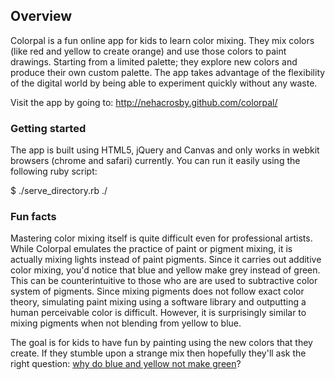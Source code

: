 ## Overview

Colorpal is a fun online app for kids to learn color mixing. They mix colors (like red and yellow to create orange) and use those colors to paint drawings. Starting from a limited palette; they explore new colors and produce their own custom palette. The app takes advantage of the flexibility of the digital world by being able to experiment quickly without any waste.
 
Visit the app by going to: http://nehacrosby.github.com/colorpal/
 
### Getting started

The app is built using HTML5, jQuery and Canvas and only works in webkit browsers (chrome and safari) currently. You can run it easily using the following ruby script:

  $ ./serve_directory.rb ./

### Fun facts

Mastering color mixing itself is quite difficult even for professional artists. While Colorpal emulates the practice of paint or pigment mixing, it is actually mixing lights instead of paint pigments. Since it carries out additive color mixing, you'd notice that blue and yellow make grey instead of green. This can be counterintuitive to those who are are used to subtractive color system of pigments. Since mixing pigments does not follow exact color theory, simulating paint mixing using a software library and outputting a human perceivable color is difficult. However, it is surprisingly similar to mixing pigments when not blending from yellow to blue.

The goal is for kids to have fun by painting using the new colors that they create. If they stumble upon a strange mix then hopefully they'll ask the right question: [why do blue and yellow not make green](http://www.amazon.com/Blue-Yellow-Dont-Make-Green/dp/0967962870)?
